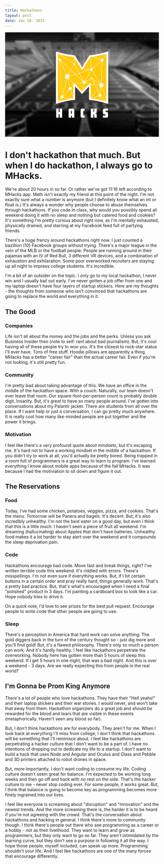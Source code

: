 ```yaml
---
title: Hackathons
layout: post
date: Jan 18. 2015
---
```


![Picture of MHacks Logo](/public/images/2015/mhacks_picture.png)

# I don't hackathon that much. But when I do hackathon, I always go to MHacks. 

We're about 20 hours in so far. Or rather we've got 11:16 left according to MHacks app. Math isn't exactly my friend at this point of the night. I'm not exactly sure what a number is anymore (but I definitely know what an int or float is.)  It's always a wonder why people choose to abuse themselves through hackathons. If you code in class, why would you possibly spend all weekend doing it with no sleep and nothing but catered food and cookies? It's something I'm pretty curious about right now, as I'm mentally exhausted, physically drained, and starring at my Facebook feed full of partying friends. 

There's a huge frenzy around hackathons right now. I just counted a bazillion (10) Facebook groups without trying. There's a major league in the vein of the MLB or the football people. People are running around in their pajamas with an IV of Red Bull, 3 different VR devices, and a combination of exhaustion and exhilaration. Some poor overworked recruiters are staying up all night to impress college students. It's incredible.

I'm a bit of an outsider on the topic. I only go to my local hackathon, I never win and I usually bail out early. I've never gotten a job offer from one and my laptop doesn't have four layers of startup stickers. Here are my thoughts - the thoughts from someone who isn't convinced that hackathons are going to replace the world and everything in it.

## The Good

### Companies
Life isn't all about the money and the jobs and the perks. Unless you ask Business Insider then (note to self: rant about bad journalism). But, it's cool having all of these people try to woo you. It's the closest to rock-star status I'll ever have. Tons of free stuff. Hoodie pillows are apparently a thing. MHacks has a better "career fair" than the actual career fair. Even if you're not looking, it's still pretty fun. 

### Community
I'm pretty bad about taking advantage of this. We have an office in the middle of the hackathon space. With a couch. Naturally, our team doesn't ever leave that room. Our square-foot-per-person count is probably double digit. Insanity. But, it's great to have so many people around. I've gotten into conversations about my Palantir jacket. There are students from all over the place. If I want help or  just a conversation, I can go pretty much anywhere. It is really cool how many like-minded people are put together and the power it brings.

### Motivation
I feel like there's a very profound quote about mindsets, but it's escaping me. It's hard not to have a working mindset in the middle of a hackathon. If you didn't try to work at all, you'd actually be pretty bored. Being trapped in a room full of programmers is a great way to learn to program. I've learned everything I know about mobile apps because of the fall MHacks. It was because I had the motiviation to sit down and figure it out.

## The Reservations

### Food
Today, I've had some chicken, potatoes, veggies, pizza, and cookies. That's the menu. Tomorrow will be Panera and bagels. It's decent. But, it's also incredibly unhealthy. I'm not the best eater on a good day, but even I think that this is a little much. I haven't seen a piece of fruit all weekend. I'm dreaming (hallucinating) about Apples that don't have batteries. Unhealthy food makes it a lot harder to stay alert over the weekend and it compounds the sleep deprivation pain.

### Code
Hackathons encourage bad code. Move fast and break things, right? I've written terrible code this weekend. It's riddled with errors. There's misspellings. I'm not even sure if everything works. But, if I hit certain buttons in a certain order and pray really hard, things generally work. That's a pretty bad practice. But, that's what's encouraged when I need a final "polished" product in 3 days. I'm painting a cardboard box to look like a car. Hope nobody tries to drive it.

On a quick note, I'd love to see prizes for the best pull request. Encourage people to write code that other people are going to use.

### Sleep
There's a perception in America that hard work can solve anything. The gold diggers back in the turn of the century thought so - just dig more and you'll find gold! But, it's a flawed philosophy. There's only so much a person can work. And it's hardly healthy. I feel like hackathons perpetrate the overworking. Nobody here has gotten more than 5 hours of sleep this weekend. If I get 5 hours in one night, that was a bad night. And this is over a weekend - 3 days. Are we really expecting this from people in the real world? 

## I'm Gonna be Prom King Anymore
There's a lot of people who love hackathons. They have their "Hell yeahs!" and their laptop stickers and their war stories. I would never, and won't take that away from them. Hackathon organizers do a great job and should be rewarded for the blood and tears that are visible in these events (metaphorically. Haven't seen any blood so far). 

But, I don't think hackathons are for everybody. They aren't for me. When I look back at everything I'll miss from college, I don't think that hackathons will be something that I'll reminisce about. I feel like hackathons are perpetrating a hacker culture that I don't want to be a part of. I have no intentions of dropping out to dedicate my life to a startup. I don't want to build a hack that uses Node and Angular and Oculus and Glass and Pebble and 3D printers attached to robot drones in space. 

But, more importantly, I don't want coding to consume my life. Coding culture doesn't seem great for balance. I'm expected to be working long weeks and then go off and hack with no rest on the side. That's the hacker culture to me - never stop coding ever. For some people, it works great. But, I think that balance is going to become key as programming becomes more finely ingrained into our lives. 

I feel like everyone is screaming about "disruption" and "innovation" and the newest trends. And the more screaming there is, the harder it is to be heard if you're not agreeing with the crowd.  That's the conversation about hackathons and hacking in general. I think there's more to community though. I think there's people out there who see programming as a career or a hobby - not as their livelihood. They want to learn and grow as programmers, but they only want to go so far. They aren't intimidated by the learning curve, but they don't see a purpose in following it all the way. I hope those people, myself included, can speak up more. Programming shouldn't your life. And I feel like hackathons are one of the many forces that encourage differently.
